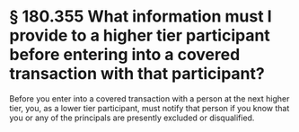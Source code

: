 # § 180.355   What information must I provide to a higher tier participant before entering into a covered transaction with that participant?

Before you enter into a covered transaction with a person at the next higher tier, you, as a lower tier participant, must notify that person if you know that you or any of the principals are presently excluded or disqualified.






